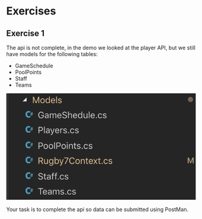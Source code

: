 # Exercises

## Exercise 1

The api is not complete, in the demo we looked at the player API, but we still have models for the following tables:

* GameSchedule
* PoolPoints
* Staff
* Teams

![Model Tables](images/models.png)

Your task is to complete the api so data can be submitted using PostMan.
